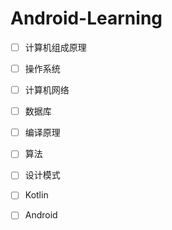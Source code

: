 # Android-Learning
- [ ] 计算机组成原理
- [ ] 操作系统
- [ ] 计算机网络
- [ ] 数据库
- [ ] 编译原理
- [ ] 算法
- [ ] 设计模式
- [ ] Kotlin
- [ ] Android
  

